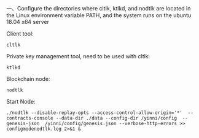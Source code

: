 一、Configure the directories where cltlk, ktlkd, and nodtlk are located in the Linux environment variable PATH, and the system runs on the ubuntu 18.04 x64 server

Client tool:
```
cltlk
```


Private key management tool, need to be used with cltlk:
```
ktlkd
```


Blockchain node:
```
nodtlk
```

Start Node:
```
./nodtlk --disable-replay-opts --access-control-allow-origin='*'  --contracts-console --data-dir ./data --config-dir /yinni/config  --genesis-json  /yinni/config/genesis.json --verbose-http-errors >> configmodenodtlk.log 2>&1 &
```
